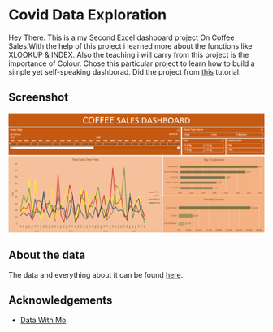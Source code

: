 # Covid Data Exploration 

Hey There. This is a my Second Excel dashboard project On Coffee Sales.With the help of this project i learned more about the functions like XLOOKUP & INDEX. Also the teaching i will carry from this project is the importance of Colour. Chose this particular project to learn how to build a simple yet self-speaking dashborad. Did the project from [this](https://www.youtube.com/watch?v=m13o5aqeCbM) tutorial.
## Screenshot

![image screenshot](https://github.com/AkhilBodi/My_Projects/blob/main/Excel%20Projects/Coffee%20Sales%20Dashboard/screenshot_coffee_sales.png)


## About the data

The data and everything about it can be found [here](https://www.youtube.com/watch?v=m13o5aqeCbM).
## Acknowledgements

 - [Data With Mo](datawithmo.com)
 
